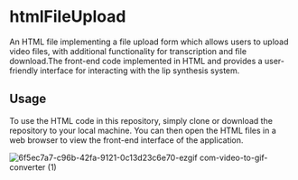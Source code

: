 # htmlFileUpload
An HTML file implementing a file upload form which allows users to upload video files, with additional functionality for transcription and file download.The front-end code implemented in HTML and provides a user-friendly interface for interacting with the lip synthesis system.

## Usage
To use the HTML code in this repository, simply clone or download the repository to your local machine. You can then open the HTML files in a web browser to view the front-end interface of the application.

![6f5ec7a7-c96b-42fa-9121-0c13d23c6e70-ezgif com-video-to-gif-converter (1)](https://github.com/reshalgithub/htmlFileUpload/assets/112004010/554d5e63-a3e8-4d55-933b-21e815b048c0)

